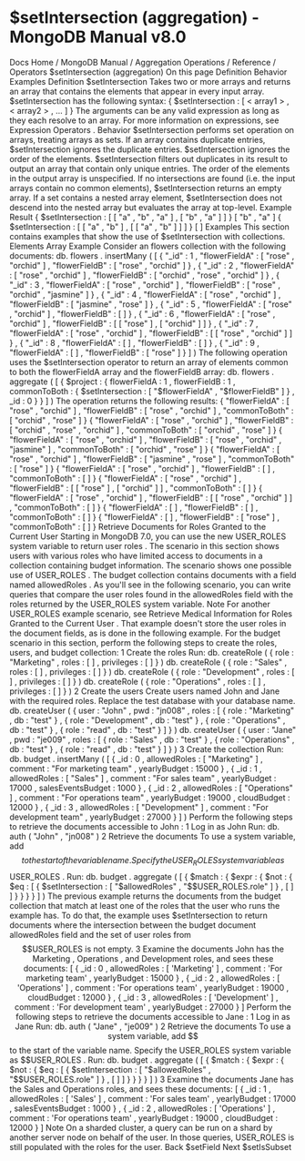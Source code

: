# $setIntersection (aggregation) - MongoDB Manual v8.0


Docs Home / MongoDB Manual / Aggregation Operations / Reference / Operators $setIntersection (aggregation) On this page Definition Behavior Examples Definition $setIntersection Takes two or more arrays and returns an array that contains the
elements that appear in every input array. $setIntersection has the following syntax: { $setIntersection : [ < array1 > , < array2 > , ... ] } The arguments can be any valid expression as long as they each resolve to an array.
For more information on expressions, see Expression Operators . Behavior $setIntersection performs set operation on arrays, treating arrays
as sets. If an array contains duplicate entries, $setIntersection ignores the duplicate entries. $setIntersection ignores the order of
the elements. $setIntersection filters out duplicates in its result to output an
array that contain only unique entries. The order of the elements in
the output array is unspecified. If no intersections are found (i.e. the input arrays contain no common
elements), $setIntersection returns an empty array. If a set contains a nested array element, $setIntersection does not descend
into the nested array but evaluates the array at top-level. Example Result { $setIntersection : [ [ "a" , "b" , "a" ] , [ "b" , "a" ] ] } [ "b" , "a" ] { $setIntersection : [ [ "a" , "b" ] , [ [ "a" , "b" ] ] ] } [ ] Examples This section contains examples that show the use of $setIntersection with collections. Elements Array Example Consider an flowers collection with the following documents: db. flowers . insertMany ( [ { "_id" : 1 , "flowerFieldA" : [ "rose" , "orchid" ] , "flowerFieldB" : [ "rose" , "orchid" ] } , { "_id" : 2 , "flowerFieldA" : [ "rose" , "orchid" ] , "flowerFieldB" : [ "orchid" , "rose" , "orchid" ] } , { "_id" : 3 , "flowerFieldA" : [ "rose" , "orchid" ] , "flowerFieldB" : [ "rose" , "orchid" , "jasmine" ] } , { "_id" : 4 , "flowerFieldA" : [ "rose" , "orchid" ] , "flowerFieldB" : [ "jasmine" , "rose" ] } , { "_id" : 5 , "flowerFieldA" : [ "rose" , "orchid" ] , "flowerFieldB" : [ ] } , { "_id" : 6 , "flowerFieldA" : [ "rose" , "orchid" ] , "flowerFieldB" : [ [ "rose" ] , [ "orchid" ] ] } , { "_id" : 7 , "flowerFieldA" : [ "rose" , "orchid" ] , "flowerFieldB" : [ [ "rose" , "orchid" ] ] } , { "_id" : 8 , "flowerFieldA" : [ ] , "flowerFieldB" : [ ] } , { "_id" : 9 , "flowerFieldA" : [ ] , "flowerFieldB" : [ "rose" ] } ] ) The following operation uses the $setIntersection operator to return an array of elements common to both the flowerFieldA array and the flowerFieldB array: db. flowers . aggregate ( [ { $project : { flowerFieldA : 1 , flowerFieldB : 1 , commonToBoth : { $setIntersection : [ "$flowerFieldA" , "$flowerFieldB" ] } , _id : 0 } } ] ) The operation returns the following results: { "flowerFieldA" : [ "rose" , "orchid" ] , "flowerFieldB" : [ "rose" , "orchid" ] , "commonToBoth" : [ "orchid" , "rose" ] } { "flowerFieldA" : [ "rose" , "orchid" ] , "flowerFieldB" : [ "orchid" , "rose" , "orchid" ] , "commonToBoth" : [ "orchid" , "rose" ] } { "flowerFieldA" : [ "rose" , "orchid" ] , "flowerFieldB" : [ "rose" , "orchid" , "jasmine" ] , "commonToBoth" : [ "orchid" , "rose" ] } { "flowerFieldA" : [ "rose" , "orchid" ] , "flowerFieldB" : [ "jasmine" , "rose" ] , "commonToBoth" : [ "rose" ] } { "flowerFieldA" : [ "rose" , "orchid" ] , "flowerFieldB" : [ ] , "commonToBoth" : [ ] } { "flowerFieldA" : [ "rose" , "orchid" ] , "flowerFieldB" : [ [ "rose" ] , [ "orchid" ] ] , "commonToBoth" : [ ] } { "flowerFieldA" : [ "rose" , "orchid" ] , "flowerFieldB" : [ [ "rose" , "orchid" ] ] , "commonToBoth" : [ ] } { "flowerFieldA" : [ ] , "flowerFieldB" : [ ] , "commonToBoth" : [ ] } { "flowerFieldA" : [ ] , "flowerFieldB" : [ "rose" ] , "commonToBoth" : [ ] } Retrieve Documents for Roles Granted to the Current User Starting in MongoDB 7.0, you can use the new USER_ROLES system variable to return user roles . The scenario in this section shows users with various roles who have
limited access to documents in a collection containing budget
information. The scenario shows one possible use of USER_ROLES . The budget collection contains documents with a field named allowedRoles . As
you'll see in the following scenario, you can write queries that compare
the user roles found in the allowedRoles field with the roles
returned by the USER_ROLES system variable. Note For another USER_ROLES example scenario, see Retrieve Medical Information for Roles Granted to the Current User . That
example doesn't store the user roles in the document fields, as is
done in the following example. For the budget scenario in this section, perform the following steps to
create the roles, users, and budget collection: 1 Create the roles Run: db. createRole ( { role : "Marketing" , roles : [ ] , privileges : [ ] } ) db. createRole ( { role : "Sales" , roles : [ ] , privileges : [ ] } ) db. createRole ( { role : "Development" , roles : [ ] , privileges : [ ] } ) db. createRole ( { role : "Operations" , roles : [ ] , privileges : [ ] } ) 2 Create the users Create users named John and Jane with the required roles.
Replace the test database with your database name. db. createUser ( { user : "John" , pwd : "jn008" , roles : [ { role : "Marketing" , db : "test" } , { role : "Development" , db : "test" } , { role : "Operations" , db : "test" } , { role : "read" , db : "test" } ] } ) db. createUser ( { user : "Jane" , pwd : "je009" , roles : [ { role : "Sales" , db : "test" } , { role : "Operations" , db : "test" } , { role : "read" , db : "test" } ] } ) 3 Create the collection Run: db. budget . insertMany ( [ { _id : 0 , allowedRoles : [ "Marketing" ] , comment : "For marketing team" , yearlyBudget : 15000 } , { _id : 1 , allowedRoles : [ "Sales" ] , comment : "For sales team" , yearlyBudget : 17000 , salesEventsBudget : 1000 } , { _id : 2 , allowedRoles : [ "Operations" ] , comment : "For operations team" , yearlyBudget : 19000 , cloudBudget : 12000 } , { _id : 3 , allowedRoles : [ "Development" ] , comment : "For development team" , yearlyBudget : 27000 } ] ) Perform the following steps to retrieve the documents accessible to John : 1 Log in as John Run: db. auth ( "John" , "jn008" ) 2 Retrieve the documents To use a system variable, add $$ to the start of the variable name.
Specify the USER_ROLES system variable as $$USER_ROLES . Run: db. budget . aggregate ( [ { $match : { $expr : { $not : { $eq : [ { $setIntersection : [ "$allowedRoles" , "$$USER_ROLES.role" ] } , [ ] ] } } } } ] ) The previous example returns the documents from the budget collection that match at least one of the roles that the user who runs
the example has. To do that, the example uses $setIntersection to return documents where the
intersection between the budget document allowedRoles field and
the set of user roles from $$USER_ROLES is not empty. 3 Examine the documents John has the Marketing , Operations , and Development roles, and sees these documents: [ { _id : 0 , allowedRoles : [ 'Marketing' ] , comment : 'For marketing team' , yearlyBudget : 15000 } , { _id : 2 , allowedRoles : [ 'Operations' ] , comment : 'For operations team' , yearlyBudget : 19000 , cloudBudget : 12000 } , { _id : 3 , allowedRoles : [ 'Development' ] , comment : 'For development team' , yearlyBudget : 27000 } ] Perform the following steps to retrieve the documents accessible to Jane : 1 Log in as Jane Run: db. auth ( "Jane" , "je009" ) 2 Retrieve the documents To use a system variable, add $$ to the start of the variable name.
Specify the USER_ROLES system variable as $$USER_ROLES . Run: db. budget . aggregate ( [ { $match : { $expr : { $not : { $eq : [ { $setIntersection : [ "$allowedRoles" , "$$USER_ROLES.role" ] } , [ ] ] } } } } ] ) 3 Examine the documents Jane has the Sales and Operations roles, and sees these
documents: [ { _id : 1 , allowedRoles : [ 'Sales' ] , comment : 'For sales team' , yearlyBudget : 17000 , salesEventsBudget : 1000 } , { _id : 2 , allowedRoles : [ 'Operations' ] , comment : 'For operations team' , yearlyBudget : 19000 , cloudBudget : 12000 } ] Note On a sharded cluster, a query can be run on a shard by another server
node on behalf of the user. In those queries, USER_ROLES is still
populated with the roles for the user. Back $setField Next $setIsSubset
